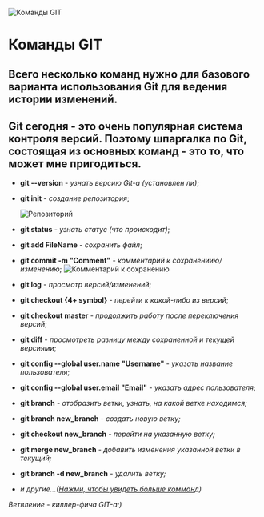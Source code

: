 ![Команды GIT](git.jpg)

# Команды GIT

## Всего несколько команд нужно для базового варианта использования Git для ведения истории изменений.

## Git сегодня - это очень популярная система контроля версий. Поэтому шпаргалка по Git, состоящая из основных команд - это то, что может мне пригодиться.

* **git --version** - *узнать версию Git-а (установлен ли)*;

* **git init** - *создание репозитория*;

    ![Репозиторий](repository.png)

* **git status** - *узнать статус (что происходит)*;

* **git add FileName** - *сохранить файл*;

* **git commit -m "Comment"** - *комментарий к сохранениию/изменению*;
    ![Комментарий к сохранению](Comments.jpg)

* **git log** - *просмотр версий/изменений*;

* **git checkout {4+ symbol}** - *перейти к какой-либо из версий*;

* **git checkout master** - *продолжить работу после переключения версий*;

* **git diff** - *просмотреть разницу между сохраненной и текущей версиями*;

* **git config --global user.name "Username"** - *указать название пользователя*;

* **git config --global user.email "Email"** - *указать адрес пользователя*;

* **git branch** - *отобразить ветки, узнать, на какой ветке находимся;*

* **git branch new_branch** - *создать новую ветку;*

* **git checkout new_branch** - *перейти на указанную ветку;*

* **git merge new_branch** - *добавить изменения указанной ветки в текущий;*

* **git branch -d new_branch** - *удалить ветку;*

* *и другие...([Нажми, чтобы увидеть больше комманд](https://git-scm.com/book/ru/v2/%D0%9F%D1%80%D0%B8%D0%BB%D0%BE%D0%B6%D0%B5%D0%BD%D0%B8%D0%B5-C%3A-%D0%9A%D0%BE%D0%BC%D0%B0%D0%BD%D0%B4%D1%8B-Git-%D0%9E%D1%81%D0%BD%D0%BE%D0%B2%D0%BD%D1%8B%D0%B5-%D0%BA%D0%BE%D0%BC%D0%B0%D0%BD%D0%B4%D1%8B))*

_Ветвление - киллер-фича GIT-а:)_